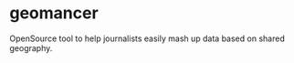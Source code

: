geomancer
=========

OpenSource tool to help journalists easily mash up data based on shared geography.
